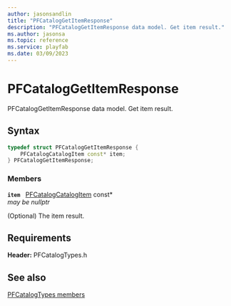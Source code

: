 ```yaml
---
author: jasonsandlin
title: "PFCatalogGetItemResponse"
description: "PFCatalogGetItemResponse data model. Get item result."
ms.author: jasonsa
ms.topic: reference
ms.service: playfab
ms.date: 03/09/2023
---
```


# PFCatalogGetItemResponse  

PFCatalogGetItemResponse data model. Get item result.  

## Syntax  
  
```cpp
typedef struct PFCatalogGetItemResponse {  
    PFCatalogCatalogItem const* item;  
} PFCatalogGetItemResponse;  
```
  
### Members  
  
**`item`** &nbsp; [PFCatalogCatalogItem](pfcatalogcatalogitem.md) const*  
*may be nullptr*  
  
(Optional) The item result.
  
  
## Requirements  
  
**Header:** PFCatalogTypes.h
  
## See also  
[PFCatalogTypes members](../pfcatalogtypes_members.md)  

  
  
